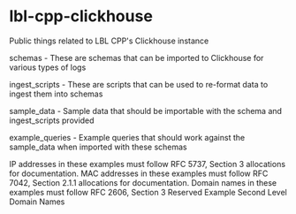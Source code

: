 # lbl-cpp-clickhouse
Public things related to LBL CPP's Clickhouse instance

schemas - These are schemas that can be imported to Clickhouse for various types of logs

ingest_scripts - These are scripts that can be used to re-format data to ingest them into schemas

sample_data - Sample data that should be importable with the schema and ingest_scripts provided

example_queries - Example queries that should work against the sample_data when imported with these schemas

IP addresses in these examples must follow RFC 5737, Section 3 allocations for documentation.
MAC addresses in these examples must follow RFC 7042, Section 2.1.1 allocations for documentation.
Domain names in these examples must follow RFC 2606, Section 3 Reserved Example Second Level Domain Names

